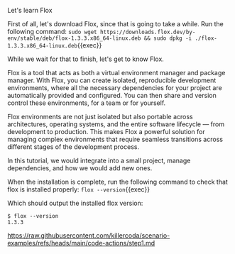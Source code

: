 Let's learn Flox

First of all, let's download Flox, since that is going to take a while. Run the following command:
`sudo wget https://downloads.flox.dev/by-env/stable/deb/flox-1.3.3.x86_64-linux.deb && sudo dpkg -i ./flox-1.3.3.x86_64-linux.deb`{{exec}}

While we wait for that to finish, let's get to know Flox. 

Flox is a tool that acts as both a virtual environment manager and package manager. With Flox, you can create isolated, reproducible development environments, where all the necessary dependencies for your project are automatically provided and configured. You can then share and version control these environments, for a team or for yourself. 

Flox environments are not just isolated but also portable across architectures, operating systems, and the entire software lifecycle — from development to production. This makes Flox a powerful solution for managing complex environments that require seamless transitions across different stages of the development process.

In this tutorial, we would integrate into a small project, manage dependencies, and how we would add new ones.

When the installation is complete, run the following command to check that flox is installed properly:
`flox --version`{{exec}}

Which should output the installed flox version:

```
$ flox --version
1.3.3
```


https://raw.githubusercontent.com/killercoda/scenario-examples/refs/heads/main/code-actions/step1.md

